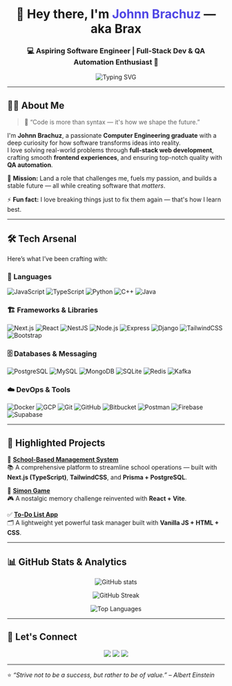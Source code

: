 <!-- Dynamic Header -->
<h1 align="center">👋 Hey there, I'm <span style="color:#4F46E5">Johnn Brachuz</span> — aka <strong>Brax</strong></h1>
<h3 align="center">💻 Aspiring Software Engineer | Full-Stack Dev & QA Automation Enthusiast 🚀</h3>

<p align="center">
  <img src="https://readme-typing-svg.herokuapp.com?size=26&center=true&vCenter=true&width=750&color=4F46E5&lines=Welcome+to+my+GitHub+Universe!;Full-Stack+Developer+in+the+making;Passionate+about+building+impactful+software;Lifelong+learner+and+problem+solver" alt="Typing SVG">
</p>

---

## 👨‍🚀 About Me

> 🌱 “Code is more than syntax — it's how we shape the future.”

I'm **Johnn Brachuz**, a passionate **Computer Engineering graduate** with a deep curiosity for how software transforms ideas into reality.  
I love solving real-world problems through **full-stack web development**, crafting smooth **frontend experiences**, and ensuring top-notch quality with **QA automation**.

🎯 **Mission:** Land a role that challenges me, fuels my passion, and builds a stable future — all while creating software that *matters*.

⚡ **Fun fact:** I love breaking things just to fix them again — that's how I learn best.

---

## 🛠️ Tech Arsenal

Here’s what I’ve been crafting with:

### 🧠 Languages
![JavaScript](https://img.shields.io/badge/JavaScript-F7DF1E?logo=javascript&logoColor=black)
![TypeScript](https://img.shields.io/badge/TypeScript-3178C6?logo=typescript&logoColor=white)
![Python](https://img.shields.io/badge/Python-3776AB?logo=python&logoColor=white)
![C++](https://img.shields.io/badge/C++-00599C?logo=c%2B%2B&logoColor=white)
![Java](https://img.shields.io/badge/Java-007396?logo=java&logoColor=white)

### 🏗️ Frameworks & Libraries
![Next.js](https://img.shields.io/badge/Next.js-000000?logo=nextdotjs&logoColor=white)
![React](https://img.shields.io/badge/React-61DAFB?logo=react&logoColor=black)
![NestJS](https://img.shields.io/badge/NestJS-E0234E?logo=nestjs&logoColor=white)
![Node.js](https://img.shields.io/badge/Node.js-339933?logo=nodedotjs&logoColor=white)
![Express](https://img.shields.io/badge/Express-000000?logo=express&logoColor=white)
![Django](https://img.shields.io/badge/Django-092E20?logo=django&logoColor=white)
![TailwindCSS](https://img.shields.io/badge/TailwindCSS-06B6D4?logo=tailwindcss&logoColor=white)
![Bootstrap](https://img.shields.io/badge/Bootstrap-7952B3?logo=bootstrap&logoColor=white)

### 🗄️ Databases & Messaging
![PostgreSQL](https://img.shields.io/badge/PostgreSQL-4169E1?logo=postgresql&logoColor=white)
![MySQL](https://img.shields.io/badge/MySQL-4479A1?logo=mysql&logoColor=white)
![MongoDB](https://img.shields.io/badge/MongoDB-47A248?logo=mongodb&logoColor=white)
![SQLite](https://img.shields.io/badge/SQLite-003B57?logo=sqlite&logoColor=white)
![Redis](https://img.shields.io/badge/Redis-DC382D?logo=redis&logoColor=white)
![Kafka](https://img.shields.io/badge/Kafka-231F20?logo=apachekafka&logoColor=white)

### ☁️ DevOps & Tools
![Docker](https://img.shields.io/badge/Docker-2496ED?logo=docker&logoColor=white)
![GCP](https://img.shields.io/badge/Google%20Cloud-4285F4?logo=googlecloud&logoColor=white)
![Git](https://img.shields.io/badge/Git-F05032?logo=git&logoColor=white)
![GitHub](https://img.shields.io/badge/GitHub-181717?logo=github&logoColor=white)
![Bitbucket](https://img.shields.io/badge/Bitbucket-0052CC?logo=bitbucket&logoColor=white)
![Postman](https://img.shields.io/badge/Postman-FF6C37?logo=postman&logoColor=white)
![Firebase](https://img.shields.io/badge/Firebase-FFCA28?logo=firebase&logoColor=black)
![Supabase](https://img.shields.io/badge/Supabase-3ECF8E?logo=supabase&logoColor=white)

---

## 🌟 Highlighted Projects

🚀 **[School-Based Management System](https://github.com/J-Brax/School-Based-Management-System-App)**  
📚 A comprehensive platform to streamline school operations — built with **Next.js (TypeScript)**, **TailwindCSS**, and **Prisma + PostgreSQL**.

🧠 **[Simon Game](https://github.com/J-Brax/Brax-Simon-Game)**  
🎮 A nostalgic memory challenge reinvented with **React + Vite**.

✅ **[To-Do List App](https://github.com/J-Brax/Brax-Vite-React-To-Do-List-App)**  
🗂️ A lightweight yet powerful task manager built with **Vanilla JS + HTML + CSS**.

---

## 📊 GitHub Stats & Analytics

<p align="center">
  <img src="https://github-readme-stats.vercel.app/api?username=J-Brax&show_icons=true&theme=tokyonight&hide_border=true" alt="GitHub stats" />
</p>

<p align="center">
  <img src="https://github-readme-streak-stats.herokuapp.com/?user=J-Brax&theme=tokyonight&hide_border=true" alt="GitHub Streak" />
</p>

<p align="center">
  <img src="https://github-readme-stats.vercel.app/api/top-langs/?username=J-Brax&layout=compact&theme=tokyonight&hide_border=true" alt="Top Languages" />
</p>

---

## 🤝 Let's Connect

<p align="center">
  <a href="mailto:johnnbrachuzm@gmail.com"><img src="https://img.shields.io/badge/Email-D14836?style=for-the-badge&logo=gmail&logoColor=white" /></a>
  <a href="https://www.linkedin.com/in/johnn-brachuz-manda-738b05280/"><img src="https://img.shields.io/badge/LinkedIn-0A66C2?style=for-the-badge&logo=linkedin&logoColor=white" /></a>
  <a href="https://github.com/J-Brax"><img src="https://img.shields.io/badge/GitHub-181717?style=for-the-badge&logo=github&logoColor=white" /></a>
</p>

---

⭐️ *“Strive not to be a success, but rather to be of value.” – Albert Einstein*

